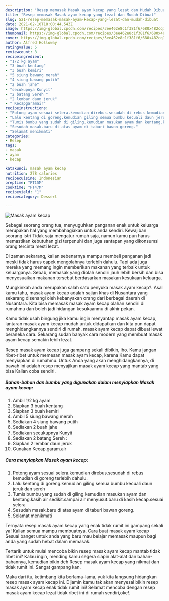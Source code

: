 ```yaml
---
description: "Resep memasak Masak ayam kecap yang lezat dan Mudah Dibuat"
title: "Resep memasak Masak ayam kecap yang lezat dan Mudah Dibuat"
slug: 521-resep-memasak-masak-ayam-kecap-yang-lezat-dan-mudah-dibuat
date: 2021-02-10T18:00:44.543Z
image: https://img-global.cpcdn.com/recipes/3ee462e8c1f381f6/680x482cq70/masak-ayam-kecap-foto-resep-utama.jpg
thumbnail: https://img-global.cpcdn.com/recipes/3ee462e8c1f381f6/680x482cq70/masak-ayam-kecap-foto-resep-utama.jpg
cover: https://img-global.cpcdn.com/recipes/3ee462e8c1f381f6/680x482cq70/masak-ayam-kecap-foto-resep-utama.jpg
author: Alfred Holloway
ratingvalue: 5
reviewcount: 8
recipeingredient:
- "1/2 kg ayam"
- "3 buah kentang"
- "3 buah kemiri"
- "5 siung bawang merah"
- "4 siung bawang putih"
- "2 buah jahe"
- "secukupnya Kunyit"
- "2 batang Sereh "
- "2 lembar daun jeruk"
- " Kecapgaramair"
recipeinstructions:
- "Potong ayam sesuai selera.kemudian direbus.sesudah di rebus kemudian di goreng terlebih dahulu."
- "Lalu kentang di goreng.kemudian giling semua bumbu kecuali daun jeruk dan sereh"
- "Tumis bumbu yang sudah di giling.kemudian masukan ayam dan kentang.kasih air sedikit.sampai air menyusut.baru di kasih kecap.sesuai selera"
- "Sesudah masak.baru di atas ayam di taburi bawan goreng."
- "Selamat menikmati"
categories:
- Resep
tags:
- masak
- ayam
- kecap

katakunci: masak ayam kecap 
nutrition: 278 calories
recipecuisine: Indonesian
preptime: "PT15M"
cooktime: "PT47M"
recipeyield: "1"
recipecategory: Dessert

---
```



![Masak ayam kecap](https://img-global.cpcdn.com/recipes/3ee462e8c1f381f6/680x482cq70/masak-ayam-kecap-foto-resep-utama.jpg)

Sebagai seorang orang tua, menyuguhkan panganan enak untuk keluarga merupakan hal yang membahagiakan untuk anda sendiri. Kewajiban seorang istri Tidak saja mengatur rumah saja, namun kamu pun harus memastikan kebutuhan gizi terpenuhi dan juga santapan yang dikonsumsi orang tercinta mesti lezat.

Di zaman  sekarang, kalian sebenarnya mampu membeli panganan jadi meski tidak harus capek mengolahnya terlebih dahulu. Tapi ada juga mereka yang memang ingin memberikan makanan yang terbaik untuk keluarganya. Sebab, memasak yang diolah sendiri jauh lebih bersih dan bisa menyesuaikan makanan tersebut berdasarkan masakan kesukaan keluarga. 



Mungkinkah anda merupakan salah satu penyuka masak ayam kecap?. Asal kamu tahu, masak ayam kecap adalah sajian khas di Nusantara yang sekarang disenangi oleh kebanyakan orang dari berbagai daerah di Nusantara. Kita bisa memasak masak ayam kecap olahan sendiri di rumahmu dan boleh jadi hidangan kesukaanmu di akhir pekan.

Kamu tidak usah bingung jika kamu ingin menyantap masak ayam kecap, lantaran masak ayam kecap mudah untuk didapatkan dan kita pun dapat menghidangkannya sendiri di rumah. masak ayam kecap dapat dibuat lewat beraneka cara. Sekarang sudah banyak cara modern yang membuat masak ayam kecap semakin lebih lezat.

Resep masak ayam kecap juga gampang sekali dibikin, lho. Kamu jangan ribet-ribet untuk memesan masak ayam kecap, karena Kamu dapat menyiapkan di rumahmu. Untuk Anda yang akan menghidangkannya, di bawah ini adalah resep menyajikan masak ayam kecap yang mantab yang bisa Kalian coba sendiri.

<!--inarticleads1-->

##### Bahan-bahan dan bumbu yang digunakan dalam menyiapkan Masak ayam kecap:

1. Ambil 1/2 kg ayam
1. Siapkan 3 buah kentang
1. Siapkan 3 buah kemiri
1. Ambil 5 siung bawang merah
1. Sediakan 4 siung bawang putih
1. Sediakan 2 buah jahe
1. Sediakan secukupnya Kunyit
1. Sediakan 2 batang Sereh :
1. Siapkan 2 lembar daun jeruk
1. Gunakan  Kecap.garam.air




<!--inarticleads2-->

##### Cara menyiapkan Masak ayam kecap:

1. Potong ayam sesuai selera.kemudian direbus.sesudah di rebus kemudian di goreng terlebih dahulu.
1. Lalu kentang di goreng.kemudian giling semua bumbu kecuali daun jeruk dan sereh
1. Tumis bumbu yang sudah di giling.kemudian masukan ayam dan kentang.kasih air sedikit.sampai air menyusut.baru di kasih kecap.sesuai selera
1. Sesudah masak.baru di atas ayam di taburi bawan goreng.
1. Selamat menikmati




Ternyata resep masak ayam kecap yang enak tidak rumit ini gampang sekali ya! Kalian semua mampu membuatnya. Cara buat masak ayam kecap Sesuai banget untuk anda yang baru mau belajar memasak maupun bagi anda yang sudah hebat dalam memasak.

Tertarik untuk mulai mencoba bikin resep masak ayam kecap mantab tidak ribet ini? Kalau ingin, mending kamu segera siapin alat-alat dan bahan-bahannya, kemudian bikin deh Resep masak ayam kecap yang nikmat dan tidak rumit ini. Sangat gampang kan. 

Maka dari itu, ketimbang kita berlama-lama, yuk kita langsung hidangkan resep masak ayam kecap ini. Dijamin kamu tak akan menyesal bikin resep masak ayam kecap enak tidak rumit ini! Selamat mencoba dengan resep masak ayam kecap lezat tidak ribet ini di rumah sendiri,oke!.

